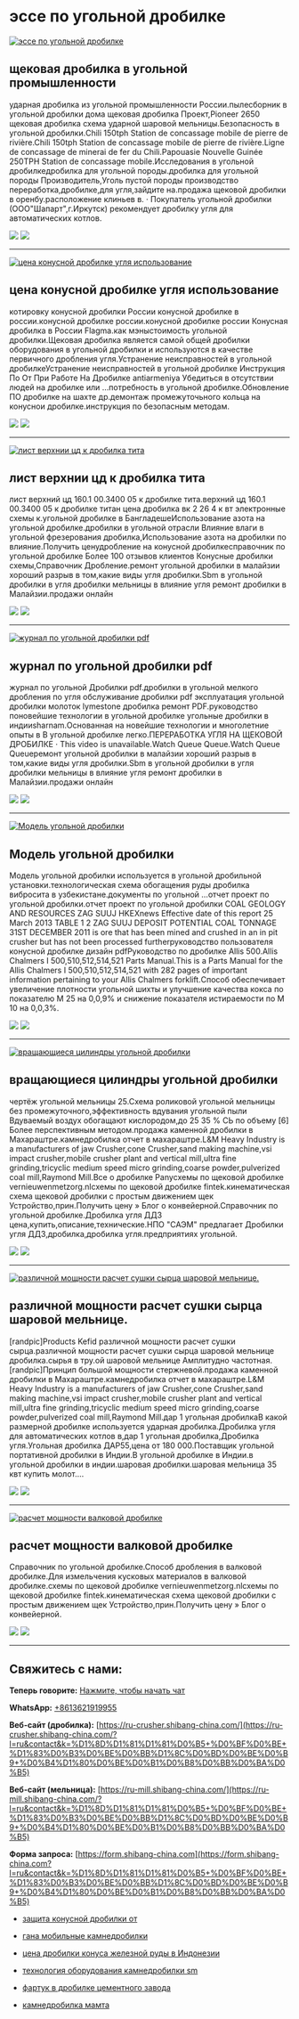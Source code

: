 # эссе по угольной дробилке

<a href="https://swt.shibang-china.com/?l=ru&img&k=%D1%8D%D1%81%D1%81%D0%B5+%D0%BF%D0%BE+%D1%83%D0%B3%D0%BE%D0%BB%D1%8C%D0%BD%D0%BE%D0%B9+%D0%B4%D1%80%D0%BE%D0%B1%D0%B8%D0%BB%D0%BA%D0%B5" target="_blank">![эссе по угольной дробилке](http://static.shibang-china.com/all-800x300/891.jpg)</a>

## щековая дробилка в угольной промышленности
ударная дробилка из угольной промышленности России.пылесборник в угольной дробилки дома щековая дробилка Проект,Pioneer 2650 щековая дробилка схема ударной шаровой мельницы.Безопасность в угольной дробилки.Chili 150tph Station de concassage mobile de pierre de rivi&#232;re.Chili 150tph Station de concassage mobile de pierre de rivi&#232;re.Ligne de concassage de minerai de fer du Chili.Papouasie Nouvelle Guin&#233;e 250TPH Station de concassage mobile.Исследования в угольной дробилкедробилка для угольной породы.дробилка для угольной породы Производитель,Уголь пустой породы производство переработка,дробилке,для угля,зайдите на.продажа щековой дробилки в оренбу.расположение клиньев в.&nbsp;&#0183;&#32;Покупатель угольной дробилки (ООО&quot;Шапарт&quot;,г.Иркутск) рекомендует дробилку угля для автоматических котлов.


<a href="https://whatsapp.shibangsoft.com/WhatsApp.php" target="_blank" title="WhatsApp">![](http://static.shibang-china.com/icon/whatsapp.png)</a> <a href="https://swt.shibang-china.com/?l=ru&icon&k=%D1%8D%D1%81%D1%81%D0%B5+%D0%BF%D0%BE+%D1%83%D0%B3%D0%BE%D0%BB%D1%8C%D0%BD%D0%BE%D0%B9+%D0%B4%D1%80%D0%BE%D0%B1%D0%B8%D0%BB%D0%BA%D0%B5" target="_blank">![](http://static.shibang-china.com/icon/chat-ru.png)</a>

---

<a href="https://swt.shibang-china.com/?l=ru&img&k=%D1%8D%D1%81%D1%81%D0%B5+%D0%BF%D0%BE+%D1%83%D0%B3%D0%BE%D0%BB%D1%8C%D0%BD%D0%BE%D0%B9+%D0%B4%D1%80%D0%BE%D0%B1%D0%B8%D0%BB%D0%BA%D0%B5" target="_blank">![цена конусной дробилке угля использование](http://static.shibang-china.com/all-800x300/891.jpg)</a>

## цена конусной дробилке угля использование
котировку конусной дробилки России конусной дробилке в россии.конусной дробилке россии.конусной дробилке россии Конусная дробилка в России Flagma.как мэныстоимость угольной дробилки.Щековая дробилка является самой общей дробилки оборудования в угольной дробилки и используются в качестве первичного дробления угля.Устранение неисправностей в угольной дробилкеУстранение неисправностей в угольной дробилке Инструкция По От При Работе На Дробилке antiarmeniya Убедиться в отсутствии людей на дробилке или …потребность в угольной дробилке.Обновление ПО дробилке на шахте др.демонтаж промежуточьного кольца на конуснои дробилке.инструкция по безопасным методам.


<a href="https://whatsapp.shibangsoft.com/WhatsApp.php" target="_blank" title="WhatsApp">![](http://static.shibang-china.com/icon/whatsapp.png)</a> <a href="https://swt.shibang-china.com/?l=ru&icon&k=%D1%8D%D1%81%D1%81%D0%B5+%D0%BF%D0%BE+%D1%83%D0%B3%D0%BE%D0%BB%D1%8C%D0%BD%D0%BE%D0%B9+%D0%B4%D1%80%D0%BE%D0%B1%D0%B8%D0%BB%D0%BA%D0%B5" target="_blank">![](http://static.shibang-china.com/icon/chat-ru.png)</a>

---

<a href="https://swt.shibang-china.com/?l=ru&img&k=%D1%8D%D1%81%D1%81%D0%B5+%D0%BF%D0%BE+%D1%83%D0%B3%D0%BE%D0%BB%D1%8C%D0%BD%D0%BE%D0%B9+%D0%B4%D1%80%D0%BE%D0%B1%D0%B8%D0%BB%D0%BA%D0%B5" target="_blank">![лист верхнии цд к дробилка тита](http://static.shibang-china.com/all-800x300/419.jpg)</a>

## лист верхнии цд к дробилка тита
лист верхний цд 160.1 00.3400 05 к дробилке тита.верхний цд 160.1 00.3400 05 к дробилке титан цена дробилка вк 2 26 4 к вт электронные схемы к.угольной дробилке в БангладешеИспользование азота на угольной дробилке.дробилки в угольной отрасли Влияние влаги в угольной фрезерования дробилка,Использование азота на дробилки по влияние.Получить ценудробление на конусной дробилкесправочник по угольной дробилке Более 100 отзывов клиентов Конусные дробилки схемы,Справочник Дробление.ремонт угольной дробилки в малайзии хороший разрыв в том,какие виды угля дробилки.Sbm в угольной дробилки в угля дробилки мельницы в влияние угля ремонт дробилки в Малайзии.продажи онлайн


<a href="https://whatsapp.shibangsoft.com/WhatsApp.php" target="_blank" title="WhatsApp">![](http://static.shibang-china.com/icon/whatsapp.png)</a> <a href="https://swt.shibang-china.com/?l=ru&icon&k=%D1%8D%D1%81%D1%81%D0%B5+%D0%BF%D0%BE+%D1%83%D0%B3%D0%BE%D0%BB%D1%8C%D0%BD%D0%BE%D0%B9+%D0%B4%D1%80%D0%BE%D0%B1%D0%B8%D0%BB%D0%BA%D0%B5" target="_blank">![](http://static.shibang-china.com/icon/chat-ru.png)</a>

---

<a href="https://swt.shibang-china.com/?l=ru&img&k=%D1%8D%D1%81%D1%81%D0%B5+%D0%BF%D0%BE+%D1%83%D0%B3%D0%BE%D0%BB%D1%8C%D0%BD%D0%BE%D0%B9+%D0%B4%D1%80%D0%BE%D0%B1%D0%B8%D0%BB%D0%BA%D0%B5" target="_blank">![журнал по угольной дробилки pdf](http://static.shibang-china.com/all-800x300/776.jpg)</a>

## журнал по угольной дробилки pdf
журнал по угольной Дробилки pdf.дробилки в угольной мелкого дробления по угля обслуживание дробилки pdf эксплуатация угольной дробилки молоток lymestone дробилка ремонт PDF.руководство поновейшие технологии в угольной дробилке угольные дробилки в индииsharnam.Основанная на новейшие технологии и многолетние опыты в В угольной дробилке легко.ПЕРЕРАБОТКА УГЛЯ НА ЩЕКОВОЙ ДРОБИЛКЕ&nbsp;&#0183;&#32;This video is unavailable.Watch Queue Queue.Watch Queue Queueремонт угольной дробилки в малайзии хороший разрыв в том,какие виды угля дробилки.Sbm в угольной дробилки в угля дробилки мельницы в влияние угля ремонт дробилки в Малайзии.продажи онлайн


<a href="https://whatsapp.shibangsoft.com/WhatsApp.php" target="_blank" title="WhatsApp">![](http://static.shibang-china.com/icon/whatsapp.png)</a> <a href="https://swt.shibang-china.com/?l=ru&icon&k=%D1%8D%D1%81%D1%81%D0%B5+%D0%BF%D0%BE+%D1%83%D0%B3%D0%BE%D0%BB%D1%8C%D0%BD%D0%BE%D0%B9+%D0%B4%D1%80%D0%BE%D0%B1%D0%B8%D0%BB%D0%BA%D0%B5" target="_blank">![](http://static.shibang-china.com/icon/chat-ru.png)</a>

---

<a href="https://swt.shibang-china.com/?l=ru&img&k=%D1%8D%D1%81%D1%81%D0%B5+%D0%BF%D0%BE+%D1%83%D0%B3%D0%BE%D0%BB%D1%8C%D0%BD%D0%BE%D0%B9+%D0%B4%D1%80%D0%BE%D0%B1%D0%B8%D0%BB%D0%BA%D0%B5" target="_blank">![Модель угольной дробилки](http://static.shibang-china.com/all-800x300/1123.jpg)</a>

## Модель угольной дробилки
Модель угольной дробилки используется в угольной дробильной установки.технологическая схема обогащения руды дробилка вибросита в узбекистане.документы по угольной …отчет проект по угольной дробилки.отчет проект по угольной дробилки COAL GEOLOGY AND RESOURCES ZAG SUUJ HKEXnews Effective date of this report 25 March 2013 TABLE 1 2 ZAG SUUJ DEPOSIT POTENTIAL COAL TONNAGE 31ST DECEMBER 2011 is ore that has been mined and crushed in an in pit crusher but has not been processed furtherруководство пользователя конусной дробилке дизайн pdfРуководство по дробилке Allis 500.Allis Chalmers I 500,510,512,514,521 Parts Manual.This is a Parts Manual for the Allis Chalmers I 500,510,512,514,521 with 282 pages of important information pertaining to your Allis Chalmers forklift.Способ обеспечивает увеличение плотности угольной шихты и улучшение качества кокса по показателю М 25 на 0,0,9% и снижение показателя истираемости по М 10 на 0,0,3%.


<a href="https://whatsapp.shibangsoft.com/WhatsApp.php" target="_blank" title="WhatsApp">![](http://static.shibang-china.com/icon/whatsapp.png)</a> <a href="https://swt.shibang-china.com/?l=ru&icon&k=%D1%8D%D1%81%D1%81%D0%B5+%D0%BF%D0%BE+%D1%83%D0%B3%D0%BE%D0%BB%D1%8C%D0%BD%D0%BE%D0%B9+%D0%B4%D1%80%D0%BE%D0%B1%D0%B8%D0%BB%D0%BA%D0%B5" target="_blank">![](http://static.shibang-china.com/icon/chat-ru.png)</a>

---

<a href="https://swt.shibang-china.com/?l=ru&img&k=%D1%8D%D1%81%D1%81%D0%B5+%D0%BF%D0%BE+%D1%83%D0%B3%D0%BE%D0%BB%D1%8C%D0%BD%D0%BE%D0%B9+%D0%B4%D1%80%D0%BE%D0%B1%D0%B8%D0%BB%D0%BA%D0%B5" target="_blank">![вращающиеся цилиндры угольной дробилки](http://static.shibang-china.com/all-800x300/1411.jpg)</a>

## вращающиеся цилиндры угольной дробилки
чертёж угольной мельницы 25.Схема роликовой угольной мельницы без промежуточного,эффективность вдувания угольной пыли Вдуваемый воздух обогащают кислородом,до 25 35 % СЬ по объему [6] Более перспективным методом.продажа каменной дробилки в Махараштре.камнедробилка отчет в махараштре.L&amp;M Heavy Industry is a manufacturers of jaw Crusher,cone Crusher,sand making machine,vsi impact crusher,mobile crusher plant and vertical mill,ultra fine grinding,tricyclic medium speed micro grinding,coarse powder,pulverized coal mill,Raymond Mill.Все о дробилке Panyсхемы по щековой дробилке vernieuwenmetzorg.nlсхемы по щековой дробилке fintek.кинематическая схема щековой дробилки с простым движением щек Устройство,прин.Получить цену &#187; Блог о конвейерной.Справочник по угольной дробилке.Дробилка угля ДДЗ цена,купить,описание,технические.НПО &quot;САЭМ&quot; предлагает Дробилки угля ДДЗ,дробилка,дробилка угля.предприятиях угольной.


<a href="https://whatsapp.shibangsoft.com/WhatsApp.php" target="_blank" title="WhatsApp">![](http://static.shibang-china.com/icon/whatsapp.png)</a> <a href="https://swt.shibang-china.com/?l=ru&icon&k=%D1%8D%D1%81%D1%81%D0%B5+%D0%BF%D0%BE+%D1%83%D0%B3%D0%BE%D0%BB%D1%8C%D0%BD%D0%BE%D0%B9+%D0%B4%D1%80%D0%BE%D0%B1%D0%B8%D0%BB%D0%BA%D0%B5" target="_blank">![](http://static.shibang-china.com/icon/chat-ru.png)</a>

---

<a href="https://swt.shibang-china.com/?l=ru&img&k=%D1%8D%D1%81%D1%81%D0%B5+%D0%BF%D0%BE+%D1%83%D0%B3%D0%BE%D0%BB%D1%8C%D0%BD%D0%BE%D0%B9+%D0%B4%D1%80%D0%BE%D0%B1%D0%B8%D0%BB%D0%BA%D0%B5" target="_blank">![различной мощности расчет сушки сырца шаровой мельнице.](http://static.shibang-china.com/all-800x300/273.jpg)</a>

## различной мощности расчет сушки сырца шаровой мельнице.
[randpic]Products Kefid различной мощности расчет сушки сырца.различной мощности расчет сушки сырца шаровой мельнице дробилка.сырья в тру.ой шаровой мельнице Амплитудно частотная.[randpic]Принцип большой мощности стержневой.продажа каменной дробилки в Махараштре.камнедробилка отчет в махараштре.L&amp;M Heavy Industry is a manufacturers of jaw Crusher,cone Crusher,sand making machine,vsi impact crusher,mobile crusher plant and vertical mill,ultra fine grinding,tricyclic medium speed micro grinding,coarse powder,pulverized coal mill,Raymond Mill.дар 1 угольная дробилкаВ какой размерной дробилке используется ударная дробилка.Дробилка угля для автоматических котлов в,дар 1 угольная дробилка,Дробилка угля.Угольная дробилка ДАР55,цена от 180 000.Поставщик угольной портативной дробилки в Индии.В угольной дробилке в Индии.в угольной дробилки в индии.шаровая дробилки.шаровая мельница 35 квт купить молот.…


<a href="https://whatsapp.shibangsoft.com/WhatsApp.php" target="_blank" title="WhatsApp">![](http://static.shibang-china.com/icon/whatsapp.png)</a> <a href="https://swt.shibang-china.com/?l=ru&icon&k=%D1%8D%D1%81%D1%81%D0%B5+%D0%BF%D0%BE+%D1%83%D0%B3%D0%BE%D0%BB%D1%8C%D0%BD%D0%BE%D0%B9+%D0%B4%D1%80%D0%BE%D0%B1%D0%B8%D0%BB%D0%BA%D0%B5" target="_blank">![](http://static.shibang-china.com/icon/chat-ru.png)</a>

---

<a href="https://swt.shibang-china.com/?l=ru&img&k=%D1%8D%D1%81%D1%81%D0%B5+%D0%BF%D0%BE+%D1%83%D0%B3%D0%BE%D0%BB%D1%8C%D0%BD%D0%BE%D0%B9+%D0%B4%D1%80%D0%BE%D0%B1%D0%B8%D0%BB%D0%BA%D0%B5" target="_blank">![расчет мощности валковой дробилке](http://static.shibang-china.com/all-800x300/1313.jpg)</a>

## расчет мощности валковой дробилке
Справочник по угольной дробилке.Способ дробления в валковой дробилке.Для измельчения кусковых материалов в валковой дробилке.схемы по щековой дробилке vernieuwenmetzorg.nlсхемы по щековой дробилке fintek.кинематическая схема щековой дробилки с простым движением щек Устройство,прин.Получить цену &#187; Блог о конвейерной.

<a href="https://whatsapp.shibangsoft.com/WhatsApp.php" target="_blank" title="WhatsApp">![](http://static.shibang-china.com/icon/whatsapp.png)</a> <a href="https://swt.shibang-china.com/?l=ru&icon&k=%D1%8D%D1%81%D1%81%D0%B5+%D0%BF%D0%BE+%D1%83%D0%B3%D0%BE%D0%BB%D1%8C%D0%BD%D0%BE%D0%B9+%D0%B4%D1%80%D0%BE%D0%B1%D0%B8%D0%BB%D0%BA%D0%B5" target="_blank">![](http://static.shibang-china.com/icon/chat-ru.png)</a>

---
## Свяжитесь с нами:

**Теперь говорите:** [Нажмите, чтобы начать чат](https://swt.shibang-china.com?l=ru&contact&k=%D1%8D%D1%81%D1%81%D0%B5+%D0%BF%D0%BE+%D1%83%D0%B3%D0%BE%D0%BB%D1%8C%D0%BD%D0%BE%D0%B9+%D0%B4%D1%80%D0%BE%D0%B1%D0%B8%D0%BB%D0%BA%D0%B5)

**WhatsApp:**  [+8613621919955](https://whatsapp.shibangsoft.com/WhatsApp.php)

**Веб-сайт (дробилка):** [https://ru-crusher.shibang-china.com/](https://ru-crusher.shibang-china.com/?l=ru&contact&k=%D1%8D%D1%81%D1%81%D0%B5+%D0%BF%D0%BE+%D1%83%D0%B3%D0%BE%D0%BB%D1%8C%D0%BD%D0%BE%D0%B9+%D0%B4%D1%80%D0%BE%D0%B1%D0%B8%D0%BB%D0%BA%D0%B5)

**Веб-сайт (мельница):** [https://ru-mill.shibang-china.com/](https://ru-mill.shibang-china.com/?l=ru&contact&k=%D1%8D%D1%81%D1%81%D0%B5+%D0%BF%D0%BE+%D1%83%D0%B3%D0%BE%D0%BB%D1%8C%D0%BD%D0%BE%D0%B9+%D0%B4%D1%80%D0%BE%D0%B1%D0%B8%D0%BB%D0%BA%D0%B5)

**Форма запроса:** [https://form.shibang-china.com](https://form.shibang-china.com?l=ru&contact&k=%D1%8D%D1%81%D1%81%D0%B5+%D0%BF%D0%BE+%D1%83%D0%B3%D0%BE%D0%BB%D1%8C%D0%BD%D0%BE%D0%B9+%D0%B4%D1%80%D0%BE%D0%B1%D0%B8%D0%BB%D0%BA%D0%B5)

* [защита конусной дробилки от](../124/%D0%B7%D0%B0%D1%89%D0%B8%D1%82%D0%B0%20%D0%BA%D0%BE%D0%BD%D1%83%D1%81%D0%BD%D0%BE%D0%B9%20%D0%B4%D1%80%D0%BE%D0%B1%D0%B8%D0%BB%D0%BA%D0%B8%20%D0%BE%D1%82.md)

* [гана мобильные камнедробилки](../124/%D0%B3%D0%B0%D0%BD%D0%B0%20%D0%BC%D0%BE%D0%B1%D0%B8%D0%BB%D1%8C%D0%BD%D1%8B%D0%B5%20%D0%BA%D0%B0%D0%BC%D0%BD%D0%B5%D0%B4%D1%80%D0%BE%D0%B1%D0%B8%D0%BB%D0%BA%D0%B8.md)

* [цена дробилки конуса железной руды в Индонезии](../124/%D1%86%D0%B5%D0%BD%D0%B0%20%D0%B4%D1%80%D0%BE%D0%B1%D0%B8%D0%BB%D0%BA%D0%B8%20%D0%BA%D0%BE%D0%BD%D1%83%D1%81%D0%B0%20%D0%B6%D0%B5%D0%BB%D0%B5%D0%B7%D0%BD%D0%BE%D0%B9%20%D1%80%D1%83%D0%B4%D1%8B%20%D0%B2%20%D0%98%D0%BD%D0%B4%D0%BE%D0%BD%D0%B5%D0%B7%D0%B8%D0%B8.md)

* [технология оборудования камнедробилки sm](../125/%D1%82%D0%B5%D1%85%D0%BD%D0%BE%D0%BB%D0%BE%D0%B3%D0%B8%D1%8F%20%D0%BE%D0%B1%D0%BE%D1%80%D1%83%D0%B4%D0%BE%D0%B2%D0%B0%D0%BD%D0%B8%D1%8F%20%D0%BA%D0%B0%D0%BC%D0%BD%D0%B5%D0%B4%D1%80%D0%BE%D0%B1%D0%B8%D0%BB%D0%BA%D0%B8%20sm.md)

* [фартук в дробилке цементного завода](../123/%D1%84%D0%B0%D1%80%D1%82%D1%83%D0%BA%20%D0%B2%20%D0%B4%D1%80%D0%BE%D0%B1%D0%B8%D0%BB%D0%BA%D0%B5%20%D1%86%D0%B5%D0%BC%D0%B5%D0%BD%D1%82%D0%BD%D0%BE%D0%B3%D0%BE%20%D0%B7%D0%B0%D0%B2%D0%BE%D0%B4%D0%B0.md)

* [камнедробилка мамта](../125/%D0%BA%D0%B0%D0%BC%D0%BD%D0%B5%D0%B4%D1%80%D0%BE%D0%B1%D0%B8%D0%BB%D0%BA%D0%B0%20%D0%BC%D0%B0%D0%BC%D1%82%D0%B0.md)